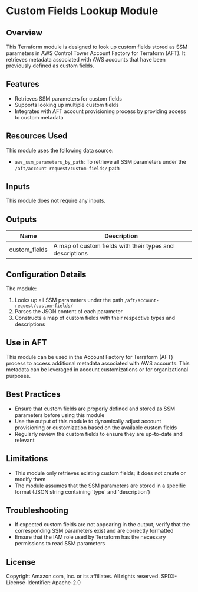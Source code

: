 # Custom Fields Lookup Module

## Overview

This Terraform module is designed to look up custom fields stored as SSM parameters in AWS Control Tower Account Factory for Terraform (AFT). It retrieves metadata associated with AWS accounts that have been previously defined as custom fields.

## Features

- Retrieves SSM parameters for custom fields
- Supports looking up multiple custom fields
- Integrates with AFT account provisioning process by providing access to custom metadata

## Resources Used

This module uses the following data source:

- `aws_ssm_parameters_by_path`: To retrieve all SSM parameters under the `/aft/account-request/custom-fields/` path

## Inputs

This module does not require any inputs.

## Outputs

| Name | Description |
|------|-------------|
| custom_fields | A map of custom fields with their types and descriptions |

## Configuration Details

The module:

1. Looks up all SSM parameters under the path `/aft/account-request/custom-fields/`
2. Parses the JSON content of each parameter
3. Constructs a map of custom fields with their respective types and descriptions

## Use in AFT

This module can be used in the Account Factory for Terraform (AFT) process to access additional metadata associated with AWS accounts. This metadata can be leveraged in account customizations or for organizational purposes.

## Best Practices

- Ensure that custom fields are properly defined and stored as SSM parameters before using this module
- Use the output of this module to dynamically adjust account provisioning or customization based on the available custom fields
- Regularly review the custom fields to ensure they are up-to-date and relevant

## Limitations

- This module only retrieves existing custom fields; it does not create or modify them
- The module assumes that the SSM parameters are stored in a specific format (JSON string containing 'type' and 'description')

## Troubleshooting

- If expected custom fields are not appearing in the output, verify that the corresponding SSM parameters exist and are correctly formatted
- Ensure that the IAM role used by Terraform has the necessary permissions to read SSM parameters

## License

Copyright Amazon.com, Inc. or its affiliates. All rights reserved.
SPDX-License-Identifier: Apache-2.0
